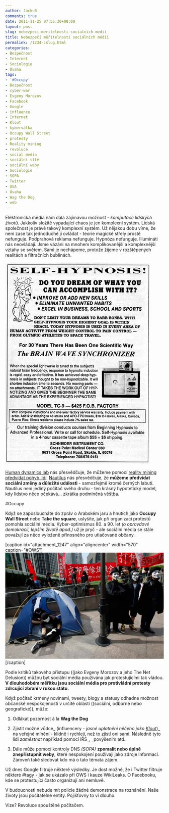 ```yaml
---
author: JackuB
comments: true
date: 2011-11-25 07:55:30+00:00
layout: post
slug: nebezpeci-meritelnosti-socialnich-medii
title: Nebezpečí měřitelnosti sociálních médií
permalink: /1234-:slug.html
categories:
- Bezpečnost
- Internet
- Sociologie
- Úvaha
tags:
- '#Occupy'
- Bezpečnost
- cyber-war
- Evgeny Morozov
- Facebook
- Google
- influence
- Internet
- Klout
- kyberválka
- Occupy Wall Street
- protesty
- Reality mining
- revoluce
- social media
- sociální sítě
- sociální weby
- Sociologie
- SOPA
- Twitter
- USA
- Úvaha
- Wag the Dog
- web
---
```


Elektronická média nám dala zajímavou možnost - _komputace lidských životů_. Jakkoliv složitě vypadající chaos je jen komplexní systém. Lidská společnost je právě takový komplexní systém. Už nějakou dobu víme, že není zase tak jednoduché ji ovládat - teorie magické střely prostě nefunguje. Podprahová reklama nefunguje. Hypnóza nefunguje. Illumináti nás neovládají. Jsme vázáni na mnohem komplikovanější a komplexnější vztahy se světem. Sami je nechápeme, protože žijeme v rozštěpených realitách a filtračních bublinách.

![brainwave self hypnosis](/uploads/2011/11/brainwave.jpg)

[Human dynamics lab](http://hd.media.mit.edu/) nás přesvědčuje, že můžeme pomocí [reality mining předvídat pohyb lidí](http://www.technologyreview.com/read_article.aspx?ch=specialsections&sc=emerging08&id=20247). [Nautilus](http://www.sciencedaily.com/releases/2011/09/110906144602.htm) nás přesvědčuje, že **můžeme předvídat sociální změny a důležité události** - samozřejmě kromě černých labutí. Nautilus není jediný počítač svého druhu - ten krásný hypotetický model, kdy lidstvo něco očekává… zkrátka podmíněná věštba.



#Occupy

Když se zaposloucháte do zpráv o Arabském jaru a hnutích jako **Occupy Wall Street** nebo **Take the square**, uslyšíte, jak při organizaci protestů pomohla sociální média. Kyber-optimismus 80. a 90. let _(o opravdové demokracii, lepším životě apod.)_ už je pryč - ale sociální média se stále považují za něco vyloženě přínosného pro utlačované občany.

[caption id="attachment_1247" align="aligncenter" width="570" caption="#OWS"][![#OWS](/uploads/2011/11/bp20-570x380.jpg)](http://www.boston.com/bigpicture/2011/10/occupy_wall_street_global_prot.html)[/caption]

Podle kritiků takového přístupu ((jako Evgeny Morozov a jeho The Net Delusion)) můžou být sociální média používána jak protestujícími tak vládou. **V dlouhodobém měřítku jsou sociální média pro protivládní protesty zdrcující zbraní v rukou státu.**

Když počítač krmený novinami, tweety, blogy a statusy odhadne možnost občanské nespokojenosti v určité oblasti ((sociální, odborné nebo geografické)), může:




  1. Odlákat pozornost á la **Wag the Dog**


  2. Zjistit možné vůdce_ (influencery _- jasné uplatnění něčeho jako [Klout](http://klout.com/home)_)_ na veřejné mínění - klidně i rychleji, než to zjistí oni sami. Následně tyto lidi _zaměstnat_ například pomocí IRS_, _povýšením atd.


  3. Dále může pomocí kontroly DNS _(SOPA)_ **zpomalit nebo úplně znepřístupnit weby**, které nespokojení používají jako zdroje informací. Zároveň také sledovat kdo má o tato témata zájem.


Už dnes Google filtruje některé výsledky. Je dost možné, že i Twitter filtruje některé #tagy - jak se ukázalo při OWS i kauze WikiLeaks. O Facebooku, kde se protestující často organizují ani nemluvě.

V budoucnosti nebude mít policie žádné demonstrace na rozhánění. Naše životy jsou počitatelné entity. Pojišťovny to ví dlouho.

Vize?
Revoluce spouštěné počítačem.
